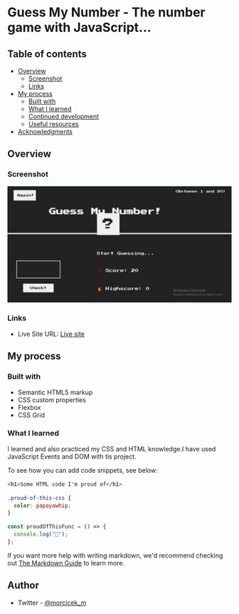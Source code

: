 # Guess My Number - The number game with JavaScript...

## Table of contents

- [Overview](#overview)
  - [Screenshot](#screenshot)
  - [Links](#links)
- [My process](#my-process)
  - [Built with](#built-with)
  - [What I learned](#what-i-learned)
  - [Continued development](#continued-development)
  - [Useful resources](#useful-resources)
- [Acknowledgments](#acknowledgments)

## Overview

### Screenshot

![](<./Guess-My-Number(Screenshot).png>)

### Links

- Live Site URL: [Live site](https://morcicek.github.io/Guess-My-Number/)

## My process

### Built with

- Semantic HTML5 markup
- CSS custom properties
- Flexbox
- CSS Grid

### What I learned

I learned and also practiced my CSS and HTML knowledge.I have used JavaScript Events and DOM with tis project.

To see how you can add code snippets, see below:

```html
<h1>Some HTML code I'm proud of</h1>
```

```css
.proud-of-this-css {
  color: papayawhip;
}
```

```js
const proudOfThisFunc = () => {
  console.log("🎉");
};
```

If you want more help with writing markdown, we'd recommend checking out [The Markdown Guide](https://www.markdownguide.org/) to learn more.

## Author

- Twitter - [@morcicek_m](https://twitter.com/home?lang=en)
